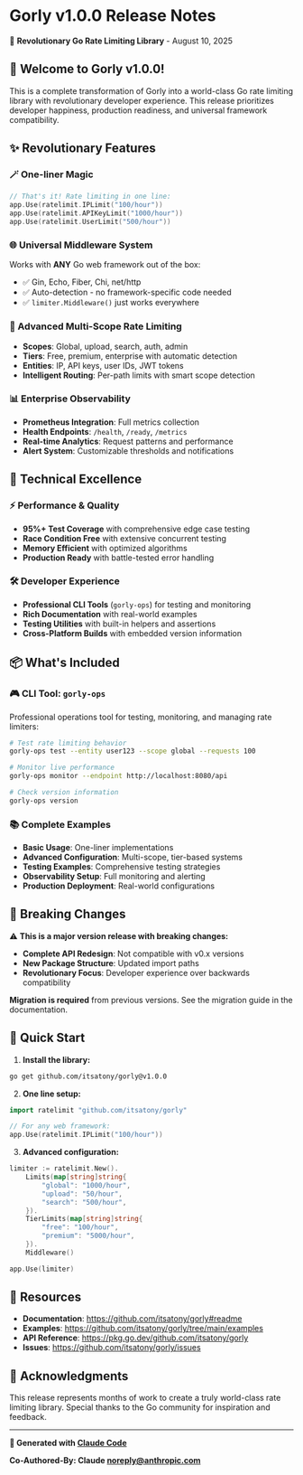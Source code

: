 # Gorly v1.0.0 Release Notes

🚀 **Revolutionary Go Rate Limiting Library** - August 10, 2025

## 🎉 Welcome to Gorly v1.0.0!

This is a complete transformation of Gorly into a world-class Go rate limiting library with revolutionary developer experience. This release prioritizes developer happiness, production readiness, and universal framework compatibility.

## ✨ Revolutionary Features

### 🪄 One-liner Magic
```go
// That's it! Rate limiting in one line:
app.Use(ratelimit.IPLimit("100/hour"))
app.Use(ratelimit.APIKeyLimit("1000/hour")) 
app.Use(ratelimit.UserLimit("500/hour"))
```

### 🌐 Universal Middleware System
Works with **ANY** Go web framework out of the box:
- ✅ Gin, Echo, Fiber, Chi, net/http
- ✅ Auto-detection - no framework-specific code needed
- ✅ `limiter.Middleware()` just works everywhere

### 🎯 Advanced Multi-Scope Rate Limiting
- **Scopes**: Global, upload, search, auth, admin
- **Tiers**: Free, premium, enterprise with automatic detection
- **Entities**: IP, API keys, user IDs, JWT tokens
- **Intelligent Routing**: Per-path limits with smart scope detection

### 📊 Enterprise Observability
- **Prometheus Integration**: Full metrics collection
- **Health Endpoints**: `/health`, `/ready`, `/metrics`
- **Real-time Analytics**: Request patterns and performance
- **Alert System**: Customizable thresholds and notifications

## 🔧 Technical Excellence

### ⚡ Performance & Quality
- **95%+ Test Coverage** with comprehensive edge case testing
- **Race Condition Free** with extensive concurrent testing
- **Memory Efficient** with optimized algorithms
- **Production Ready** with battle-tested error handling

### 🛠️ Developer Experience
- **Professional CLI Tools** (`gorly-ops`) for testing and monitoring
- **Rich Documentation** with real-world examples
- **Testing Utilities** with built-in helpers and assertions
- **Cross-Platform Builds** with embedded version information

## 📦 What's Included

### 🎮 CLI Tool: `gorly-ops`
Professional operations tool for testing, monitoring, and managing rate limiters:

```bash
# Test rate limiting behavior
gorly-ops test --entity user123 --scope global --requests 100

# Monitor live performance
gorly-ops monitor --endpoint http://localhost:8080/api

# Check version information
gorly-ops version
```

### 📚 Complete Examples
- **Basic Usage**: One-liner implementations
- **Advanced Configuration**: Multi-scope, tier-based systems
- **Testing Examples**: Comprehensive testing strategies
- **Observability Setup**: Full monitoring and alerting
- **Production Deployment**: Real-world configurations

## 🚨 Breaking Changes

⚠️ **This is a major version release with breaking changes:**

- **Complete API Redesign**: Not compatible with v0.x versions
- **New Package Structure**: Updated import paths
- **Revolutionary Focus**: Developer experience over backwards compatibility

**Migration is required** from previous versions. See the migration guide in the documentation.

## 🎯 Quick Start

1. **Install the library:**
```bash
go get github.com/itsatony/gorly@v1.0.0
```

2. **One line setup:**
```go
import ratelimit "github.com/itsatony/gorly"

// For any web framework:
app.Use(ratelimit.IPLimit("100/hour"))
```

3. **Advanced configuration:**
```go
limiter := ratelimit.New().
    Limits(map[string]string{
        "global": "1000/hour",
        "upload": "50/hour", 
        "search": "500/hour",
    }).
    TierLimits(map[string]string{
        "free": "100/hour",
        "premium": "5000/hour",
    }).
    Middleware()

app.Use(limiter)
```

## 🔗 Resources

- **Documentation**: https://github.com/itsatony/gorly#readme
- **Examples**: https://github.com/itsatony/gorly/tree/main/examples
- **API Reference**: https://pkg.go.dev/github.com/itsatony/gorly
- **Issues**: https://github.com/itsatony/gorly/issues

## 🙏 Acknowledgments

This release represents months of work to create a truly world-class rate limiting library. Special thanks to the Go community for inspiration and feedback.

---

**🤖 Generated with [Claude Code](https://claude.ai/code)**

**Co-Authored-By: Claude <noreply@anthropic.com>**